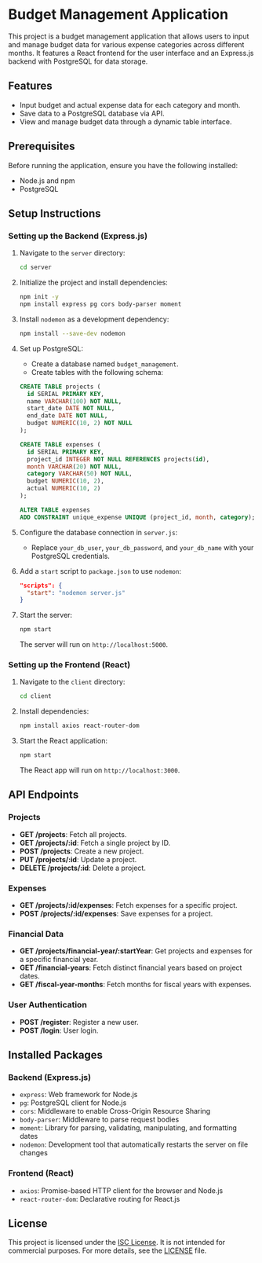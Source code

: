 # Budget Management Application

This project is a budget management application that allows users to input and manage budget data for various expense categories across different months. It features a React frontend for the user interface and an Express.js backend with PostgreSQL for data storage.

## Features

- Input budget and actual expense data for each category and month.
- Save data to a PostgreSQL database via API.
- View and manage budget data through a dynamic table interface.

## Prerequisites

Before running the application, ensure you have the following installed:

- Node.js and npm
- PostgreSQL

## Setup Instructions

### Setting up the Backend (Express.js)

1. Navigate to the `server` directory:

    ```bash
    cd server
    ```

2. Initialize the project and install dependencies:

    ```bash
    npm init -y
    npm install express pg cors body-parser moment
    ```

3. Install `nodemon` as a development dependency:

    ```bash
    npm install --save-dev nodemon
    ```

4. Set up PostgreSQL:
    - Create a database named `budget_management`.
    - Create tables with the following schema:

    ```sql
    CREATE TABLE projects (
      id SERIAL PRIMARY KEY,
      name VARCHAR(100) NOT NULL,
      start_date DATE NOT NULL,
      end_date DATE NOT NULL,
      budget NUMERIC(10, 2) NOT NULL
    );

    CREATE TABLE expenses (
      id SERIAL PRIMARY KEY,
      project_id INTEGER NOT NULL REFERENCES projects(id),
      month VARCHAR(20) NOT NULL,
      category VARCHAR(50) NOT NULL,
      budget NUMERIC(10, 2),
      actual NUMERIC(10, 2)
    );

    ALTER TABLE expenses
    ADD CONSTRAINT unique_expense UNIQUE (project_id, month, category);
    ```

5. Configure the database connection in `server.js`:
    - Replace `your_db_user`, `your_db_password`, and `your_db_name` with your PostgreSQL credentials.

6. Add a `start` script to `package.json` to use `nodemon`:

    ```json
    "scripts": {
      "start": "nodemon server.js"
    }
    ```

7. Start the server:

    ```bash
    npm start
    ```

    The server will run on `http://localhost:5000`.

### Setting up the Frontend (React)

1. Navigate to the `client` directory:

    ```bash
    cd client
    ```

2. Install dependencies:

    ```bash
    npm install axios react-router-dom
    ```

3. Start the React application:

    ```bash
    npm start
    ```

    The React app will run on `http://localhost:3000`.

## API Endpoints

### Projects

- **GET /projects**: Fetch all projects.
- **GET /projects/:id**: Fetch a single project by ID.
- **POST /projects**: Create a new project.
- **PUT /projects/:id**: Update a project.
- **DELETE /projects/:id**: Delete a project.

### Expenses

- **GET /projects/:id/expenses**: Fetch expenses for a specific project.
- **POST /projects/:id/expenses**: Save expenses for a project.

### Financial Data

- **GET /projects/financial-year/:startYear**: Get projects and expenses for a specific financial year.
- **GET /financial-years**: Fetch distinct financial years based on project dates.
- **GET /fiscal-year-months**: Fetch months for fiscal years with expenses.

### User Authentication

- **POST /register**: Register a new user.
- **POST /login**: User login.

## Installed Packages

### Backend (Express.js)

- `express`: Web framework for Node.js
- `pg`: PostgreSQL client for Node.js
- `cors`: Middleware to enable Cross-Origin Resource Sharing
- `body-parser`: Middleware to parse request bodies
- `moment`: Library for parsing, validating, manipulating, and formatting dates
- `nodemon`: Development tool that automatically restarts the server on file changes

### Frontend (React)

- `axios`: Promise-based HTTP client for the browser and Node.js
- `react-router-dom`: Declarative routing for React.js

## License

This project is licensed under the [ISC License](https://opensource.org/licenses/ISC). It is not intended for commercial purposes. For more details, see the [LICENSE](LICENSE) file.
